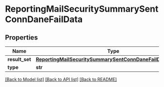 # ReportingMailSecuritySummarySentConnDaneFailData

## Properties
Name | Type | Description | Notes
------------ | ------------- | ------------- | -------------
**result_set** | [**ReportingMailSecuritySummarySentConnDaneFailDataResultSet**](ReportingMailSecuritySummarySentConnDaneFailDataResultSet.md) |  | [optional] 
**type** | **str** |  | [optional] 

[[Back to Model list]](../README.md#documentation-for-models) [[Back to API list]](../README.md#documentation-for-api-endpoints) [[Back to README]](../README.md)

